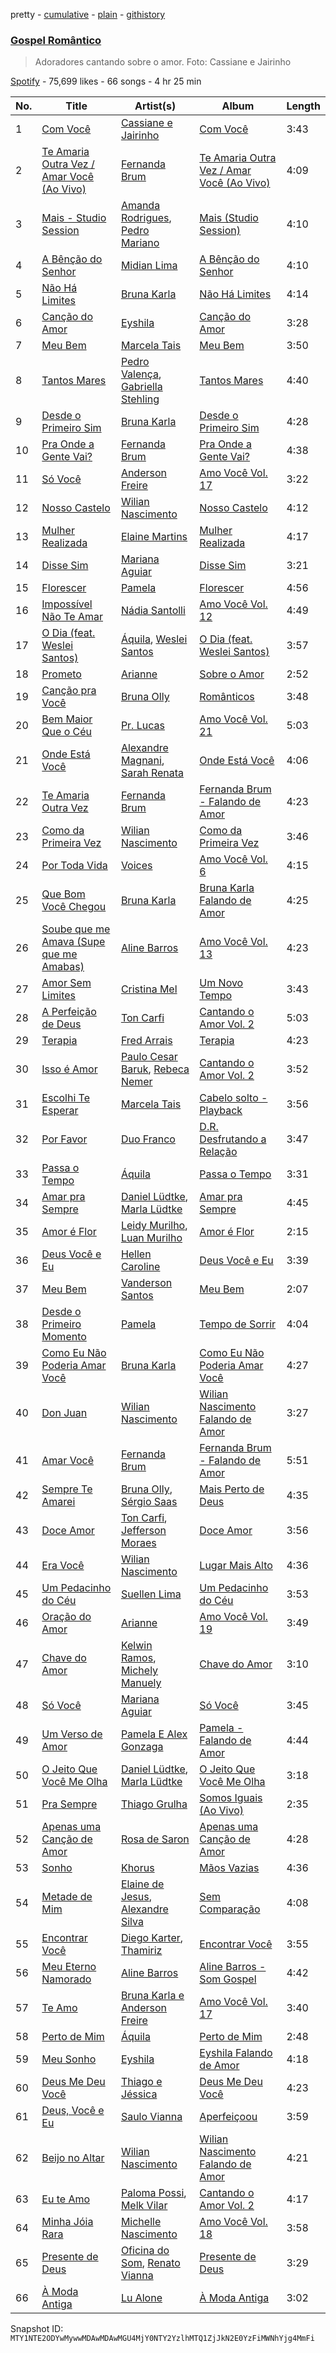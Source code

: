 pretty - [cumulative](/playlists/cumulative/37i9dQZF1DWXG4Kg5rawni.md) - [plain](/playlists/plain/37i9dQZF1DWXG4Kg5rawni) - [githistory](https://github.githistory.xyz/mackorone/spotify-playlist-archive/blob/main/playlists/plain/37i9dQZF1DWXG4Kg5rawni)

### [Gospel Romântico](https://open.spotify.com/playlist/37i9dQZF1DWXG4Kg5rawni)

> Adoradores cantando sobre o amor\. Foto: Cassiane e Jairinho

[Spotify](https://open.spotify.com/user/spotify) - 75,699 likes - 66 songs - 4 hr 25 min

| No. | Title | Artist(s) | Album | Length |
|---|---|---|---|---|
| 1 | [Com Você](https://open.spotify.com/track/7dsOIrjQZbRgNg6KNWPYYJ) | [Cassiane e Jairinho](https://open.spotify.com/artist/754GsjALc0WkYIDzrf6e7H) | [Com Você](https://open.spotify.com/album/54ci89R6xdQfxdsQLgH1no) | 3:43 |
| 2 | [Te Amaria Outra Vez / Amar Você \(Ao Vivo\)](https://open.spotify.com/track/5G4HETtoTa5bkDcZRruHFr) | [Fernanda Brum](https://open.spotify.com/artist/0ercYDYc6IMdLiiBfMwId8) | [Te Amaria Outra Vez / Amar Você \(Ao Vivo\)](https://open.spotify.com/album/0UxVlLy7ryHUWDSBoMaRPe) | 4:09 |
| 3 | [Mais \- Studio Session](https://open.spotify.com/track/0o6nEehnkqsyy1J4pMvoEZ) | [Amanda Rodrigues](https://open.spotify.com/artist/02UTfx9pxLYkiuMENQe2IW), [Pedro Mariano](https://open.spotify.com/artist/3flF2SJ6De8yPikxEI5bpY) | [Mais \(Studio Session\)](https://open.spotify.com/album/4jSX0OJw7dzgzvT3GSWleW) | 4:10 |
| 4 | [A Bênção do Senhor](https://open.spotify.com/track/483Dxv8LdL4Ink5r6g8ZB9) | [Midian Lima](https://open.spotify.com/artist/1UNm54Ts7vBGKcWjbjEmMw) | [A Bênção do Senhor](https://open.spotify.com/album/6JYB97cfmq5wOBa2u0ZvY9) | 4:10 |
| 5 | [Não Há Limites](https://open.spotify.com/track/18sk6Gy3SYclFYSSVK7Fqs) | [Bruna Karla](https://open.spotify.com/artist/0YdeGzSneJdP1NEKY3EFlR) | [Não Há Limites](https://open.spotify.com/album/7GGCEqbIutMDDgGBzTlgxB) | 4:14 |
| 6 | [Canção do Amor](https://open.spotify.com/track/45yVIwLnEmGrLSK0xqr5Cs) | [Eyshila](https://open.spotify.com/artist/3mbX6eftyC0S5l17m31ZSW) | [Canção do Amor](https://open.spotify.com/album/0yaKi8TPRzEJKKQH1jm7BD) | 3:28 |
| 7 | [Meu Bem](https://open.spotify.com/track/10xATNb0pIGuxHD31B6EFb) | [Marcela Tais](https://open.spotify.com/artist/5gkNoT08CuWtH3NOwrdvrt) | [Meu Bem](https://open.spotify.com/album/5EXAIjwCYVpVZ5xEgWF4Dd) | 3:50 |
| 8 | [Tantos Mares](https://open.spotify.com/track/4vYGUUbIubTOupFsDsV4Ct) | [Pedro Valença](https://open.spotify.com/artist/2fBxIdkeMcxcjtBlPuWZl7), [Gabriella Stehling](https://open.spotify.com/artist/4SEBf4y5A67ua6LjLHvJwZ) | [Tantos Mares](https://open.spotify.com/album/18fvdisM9gH3ZWH6ETAGBd) | 4:40 |
| 9 | [Desde o Primeiro Sim](https://open.spotify.com/track/5RmyZkrPcN3YzdX6qinVtx) | [Bruna Karla](https://open.spotify.com/artist/0YdeGzSneJdP1NEKY3EFlR) | [Desde o Primeiro Sim](https://open.spotify.com/album/2aO1eeu6qWK6orMxpqgp0Y) | 4:28 |
| 10 | [Pra Onde a Gente Vai?](https://open.spotify.com/track/5FqUehyGODNlguE8ringep) | [Fernanda Brum](https://open.spotify.com/artist/0ercYDYc6IMdLiiBfMwId8) | [Pra Onde a Gente Vai?](https://open.spotify.com/album/3wJQesaQGbTVTBwUQaMit9) | 4:38 |
| 11 | [Só Você](https://open.spotify.com/track/14rFBRzVUWjVqo9qAHJFxt) | [Anderson Freire](https://open.spotify.com/artist/1HxtfSGL8pWUwAyVgpbU5B) | [Amo Você Vol\. 17](https://open.spotify.com/album/1TrtJ1uPEolNGRW4tC2QzM) | 3:22 |
| 12 | [Nosso Castelo](https://open.spotify.com/track/3cwe5HZqAhygCVPPVcwsit) | [Wilian Nascimento](https://open.spotify.com/artist/4PjjeofQKolTepWdilslSR) | [Nosso Castelo](https://open.spotify.com/album/20HqyoxH3L4OAL9J8rElVd) | 4:12 |
| 13 | [Mulher Realizada](https://open.spotify.com/track/07sWgafvUjgP9mKL9vSNlr) | [Elaine Martins](https://open.spotify.com/artist/4rVAT3ktBeOdexcKic0mC8) | [Mulher Realizada](https://open.spotify.com/album/18bVJJdeAVcHazavEgaX74) | 4:17 |
| 14 | [Disse Sim](https://open.spotify.com/track/3nzRymxESTUVKiIJ2Hr7jy) | [Mariana Aguiar](https://open.spotify.com/artist/5htTpNujBXYl3Dtsdw3fOw) | [Disse Sim](https://open.spotify.com/album/05znoZeEDSkuU66gVAEi9Y) | 3:21 |
| 15 | [Florescer](https://open.spotify.com/track/63dnEh5jxM49lNHRRgvxOG) | [Pamela](https://open.spotify.com/artist/2utzgF5vzJfGqZPHBGFtrG) | [Florescer](https://open.spotify.com/album/4mnmZ8vTDecixJuGcUbhUI) | 4:56 |
| 16 | [Impossível Não Te Amar](https://open.spotify.com/track/6iVLxrdIn1EYm6gBAYUZFj) | [Nádia Santolli](https://open.spotify.com/artist/1V7dJDDkXDpMVM3c3VkzUa) | [Amo Você Vol\. 12](https://open.spotify.com/album/2K9r2v3TSXTjkYqZHlraSQ) | 4:49 |
| 17 | [O Dia \(feat\. Weslei Santos\)](https://open.spotify.com/track/25gb581HHOm5j2oTlfw8FW) | [Áquila](https://open.spotify.com/artist/4z6EQDJNZwMQ6uHmjL87nQ), [Weslei Santos](https://open.spotify.com/artist/4y6Ve3GJGW72qVUqalUvKi) | [O Dia \(feat\. Weslei Santos\)](https://open.spotify.com/album/2QkspDdHjC693cJqV6Cegb) | 3:57 |
| 18 | [Prometo](https://open.spotify.com/track/3r0V2eKyPsWZgr7Q8M5QHx) | [Arianne](https://open.spotify.com/artist/49gy3r9VM6fxS16a9R8eE1) | [Sobre o Amor](https://open.spotify.com/album/3nPc8pneqzRqYV8mqjPikn) | 2:52 |
| 19 | [Canção pra Você](https://open.spotify.com/track/54UbRXxLJ1UoV9bs6mjjBF) | [Bruna Olly](https://open.spotify.com/artist/4SqgfSueCwdjxbmRbROHbZ) | [Românticos](https://open.spotify.com/album/3DUbxHNfFLDGKZcHYmcbs8) | 3:48 |
| 20 | [Bem Maior Que o Céu](https://open.spotify.com/track/06XuWs8tYpf4Onbw48FF0u) | [Pr\. Lucas](https://open.spotify.com/artist/5uBdPagL8e7AwfIzrM8zuS) | [Amo Você Vol\. 21](https://open.spotify.com/album/2qLkUabUou3EiP9wsV4vrj) | 5:03 |
| 21 | [Onde Está Você](https://open.spotify.com/track/0bk0A00Y3pw4u0oQPpkrQL) | [Alexandre Magnani](https://open.spotify.com/artist/6mTGdkHV5pKO7VHGMuiKGu), [Sarah Renata](https://open.spotify.com/artist/03KBnCXOAIMKBJhpadTkNY) | [Onde Está Você](https://open.spotify.com/album/7BXoXN8TRG0pZf9Q5FmtrW) | 4:06 |
| 22 | [Te Amaria Outra Vez](https://open.spotify.com/track/4ZkGjVqwuUurX1BD89CJFh) | [Fernanda Brum](https://open.spotify.com/artist/0ercYDYc6IMdLiiBfMwId8) | [Fernanda Brum \- Falando de Amor](https://open.spotify.com/album/3FKNtBneKWOHMAr7GyuPeE) | 4:23 |
| 23 | [Como da Primeira Vez](https://open.spotify.com/track/5LtLJOxgWzpbt633NCrYTG) | [Wilian Nascimento](https://open.spotify.com/artist/4PjjeofQKolTepWdilslSR) | [Como da Primeira Vez](https://open.spotify.com/album/1l251cpn8Zq7lddCDv6ek4) | 3:46 |
| 24 | [Por Toda Vida](https://open.spotify.com/track/5UY0gdOjr8lRMUCqSCpsi9) | [Voices](https://open.spotify.com/artist/0MIuvybztu95QtdglGYTBD) | [Amo Você Vol\. 6](https://open.spotify.com/album/3v5Geo1sU3EbNrecHH8aYE) | 4:15 |
| 25 | [Que Bom Você Chegou](https://open.spotify.com/track/2lzxlbHjyE0us72Q3LRV5A) | [Bruna Karla](https://open.spotify.com/artist/0YdeGzSneJdP1NEKY3EFlR) | [Bruna Karla Falando de Amor](https://open.spotify.com/album/1q2US0j78yaS4FJNIfrJ28) | 4:25 |
| 26 | [Soube que me Amava \(Supe que me Amabas\)](https://open.spotify.com/track/5oFLARfYC6YY4lXNRqssl7) | [Aline Barros](https://open.spotify.com/artist/2aKyKSggb31Kw9s9i3iXoo) | [Amo Você Vol\. 13](https://open.spotify.com/album/4gWlHYVevgt8sfoCzZZK3t) | 4:23 |
| 27 | [Amor Sem Limites](https://open.spotify.com/track/3UlT5ua4JXyS64vf1Y5ksz) | [Cristina Mel](https://open.spotify.com/artist/0vKtp60PHfEnBSLJU9uHgP) | [Um Novo Tempo](https://open.spotify.com/album/3gnWedgsMqJPS0EEUpJQyE) | 3:43 |
| 28 | [A Perfeição de Deus](https://open.spotify.com/track/4Y2OYqXrNvozhJn8QY7UAO) | [Ton Carfi](https://open.spotify.com/artist/4IefiwlkKHUFoRdBsGj756) | [Cantando o Amor Vol\. 2](https://open.spotify.com/album/2T1fi32Ku2MXPzS0NQlCOU) | 5:03 |
| 29 | [Terapia](https://open.spotify.com/track/6ejwDt9UHxTh2Teh17BgMG) | [Fred Arrais](https://open.spotify.com/artist/4b6QClfbEvFpOu9Nuyun0Q) | [Terapia](https://open.spotify.com/album/3gjJw5PsVHPI1Z6Ty5DidA) | 4:23 |
| 30 | [Isso é Amor](https://open.spotify.com/track/4zmStTJkuik7l8IJA0BeaM) | [Paulo Cesar Baruk](https://open.spotify.com/artist/0GQKmEguhkY8DCzH4NdJvD), [Rebeca Nemer](https://open.spotify.com/artist/1mQU9ZMrrU8FcbjfePJBsk) | [Cantando o Amor Vol\. 2](https://open.spotify.com/album/2T1fi32Ku2MXPzS0NQlCOU) | 3:52 |
| 31 | [Escolhi Te Esperar](https://open.spotify.com/track/0Ifj8NQ3Xl2Ia9s6XCphrz) | [Marcela Tais](https://open.spotify.com/artist/5gkNoT08CuWtH3NOwrdvrt) | [Cabelo solto \- Playback](https://open.spotify.com/album/2FoLg1Bm7PED4YTIayK0Cg) | 3:56 |
| 32 | [Por Favor](https://open.spotify.com/track/0DEV0GiQpOWptidS9t7WNY) | [Duo Franco](https://open.spotify.com/artist/0rnMMhoMmFkyFZe4dNY29b) | [D.R\. Desfrutando a Relação](https://open.spotify.com/album/2nvHgivR5Eufk3rDQbpuX3) | 3:47 |
| 33 | [Passa o Tempo](https://open.spotify.com/track/5voPV6PLExZZzOjJENG8qW) | [Áquila](https://open.spotify.com/artist/4z6EQDJNZwMQ6uHmjL87nQ) | [Passa o Tempo](https://open.spotify.com/album/0ap67cOHhkz7DbvTIesBvG) | 3:31 |
| 34 | [Amar pra Sempre](https://open.spotify.com/track/5QzEmPJCu2MSyaR5OpjVqr) | [Daniel Lüdtke](https://open.spotify.com/artist/3f0bV2cF70GNSrGlv7i2Wa), [Marla Lüdtke](https://open.spotify.com/artist/5zbO4gq0wZSAWW6LvawKDd) | [Amar pra Sempre](https://open.spotify.com/album/3xmpGzhNKqpZcyjRNruEDR) | 4:45 |
| 35 | [Amor é Flor](https://open.spotify.com/track/2xHj61bOgsrBQ6kU7UYphq) | [Leidy Murilho](https://open.spotify.com/artist/4tld50GNxSiqbzRGRi5nwv), [Luan Murilho](https://open.spotify.com/artist/6waZBPIGgR7C355nmsI2eX) | [Amor é Flor](https://open.spotify.com/album/7dZluOqo9R8tqUKoSPhqT1) | 2:15 |
| 36 | [Deus Você e Eu](https://open.spotify.com/track/2IhDivniBs1oALzgMIoP2G) | [Hellen Caroline](https://open.spotify.com/artist/6sf7SuzRBzEQDFbmY2WarY) | [Deus Você e Eu](https://open.spotify.com/album/4inEuKybNiqEcL2loSpBZU) | 3:39 |
| 37 | [Meu Bem](https://open.spotify.com/track/5EmqOgQm6OD97oxkUGJOsA) | [Vanderson Santos](https://open.spotify.com/artist/0qmGMjtYTEdwGXCiMO9uXM) | [Meu Bem](https://open.spotify.com/album/7tAd298Bqlq5r9WQ6tq8F2) | 2:07 |
| 38 | [Desde o Primeiro Momento](https://open.spotify.com/track/1pv5bRc2G6ZbiBkKpCDT1K) | [Pamela](https://open.spotify.com/artist/2utzgF5vzJfGqZPHBGFtrG) | [Tempo de Sorrir](https://open.spotify.com/album/1GBGOqtdXd3Oup24fJ6B1B) | 4:04 |
| 39 | [Como Eu Não Poderia Amar Você](https://open.spotify.com/track/4iN9STysQ3gjrpsKkv8EoW) | [Bruna Karla](https://open.spotify.com/artist/0YdeGzSneJdP1NEKY3EFlR) | [Como Eu Não Poderia Amar Você](https://open.spotify.com/album/7rFskntBzgFrrDxG76VHCT) | 4:27 |
| 40 | [Don Juan](https://open.spotify.com/track/1y3SxHr9aDEcy69mabuDBE) | [Wilian Nascimento](https://open.spotify.com/artist/4PjjeofQKolTepWdilslSR) | [Wilian Nascimento Falando de Amor](https://open.spotify.com/album/66cFFmk9f3pqGsvVVYaDXj) | 3:27 |
| 41 | [Amar Você](https://open.spotify.com/track/1H9K7yHUop3Y1W9u2Df9ke) | [Fernanda Brum](https://open.spotify.com/artist/0ercYDYc6IMdLiiBfMwId8) | [Fernanda Brum \- Falando de Amor](https://open.spotify.com/album/3FKNtBneKWOHMAr7GyuPeE) | 5:51 |
| 42 | [Sempre Te Amarei](https://open.spotify.com/track/0rxd5YPK6yq3QfnlrTKeN2) | [Bruna Olly](https://open.spotify.com/artist/4SqgfSueCwdjxbmRbROHbZ), [Sérgio Saas](https://open.spotify.com/artist/65rKTjpApvYG1JCzXGfFLH) | [Mais Perto de Deus](https://open.spotify.com/album/2TdCDLiO9MvPNJVo7ZoSzB) | 4:35 |
| 43 | [Doce Amor](https://open.spotify.com/track/4vC4IQZOBRPcdaxunvEvA1) | [Ton Carfi](https://open.spotify.com/artist/4IefiwlkKHUFoRdBsGj756), [Jefferson Moraes](https://open.spotify.com/artist/40t5KmKTi2ajyJmerMYY4C) | [Doce Amor](https://open.spotify.com/album/4NF2hCRfnHDwTnRZa5cQtK) | 3:56 |
| 44 | [Era Você](https://open.spotify.com/track/2pBNf05NfW1nrQqblf8VO0) | [Wilian Nascimento](https://open.spotify.com/artist/4PjjeofQKolTepWdilslSR) | [Lugar Mais Alto](https://open.spotify.com/album/4MwD9JVQ5rjY79jrO2ak9G) | 4:36 |
| 45 | [Um Pedacinho do Céu](https://open.spotify.com/track/1TBMTBW0724e5bWeCpO3YJ) | [Suellen Lima](https://open.spotify.com/artist/4SqxTYV3Tdwo2JshGLlH6P) | [Um Pedacinho do Céu](https://open.spotify.com/album/4IopoSZsKYrVAV3F4rwjoG) | 3:53 |
| 46 | [Oração do Amor](https://open.spotify.com/track/136WFxJJfu6TOG213942Cz) | [Arianne](https://open.spotify.com/artist/49gy3r9VM6fxS16a9R8eE1) | [Amo Você Vol\. 19](https://open.spotify.com/album/37nPPwQsZvOT0uqT3Dyglu) | 3:49 |
| 47 | [Chave do Amor](https://open.spotify.com/track/3GEOh17iDZzP9ieATkdtlL) | [Kelwin Ramos](https://open.spotify.com/artist/2IKXmBcW5YsoNGGFVnQ1X4), [Michely Manuely](https://open.spotify.com/artist/4B4yCfTafHBS4VsFDWjCeV) | [Chave do Amor](https://open.spotify.com/album/6gT3f9ABhudAeet0qTQmFp) | 3:10 |
| 48 | [Só Você](https://open.spotify.com/track/2feCY4xsBplBAsiTmqVt4o) | [Mariana Aguiar](https://open.spotify.com/artist/5htTpNujBXYl3Dtsdw3fOw) | [Só Você](https://open.spotify.com/album/1DidIBN9aVQUIU46UqxohJ) | 3:45 |
| 49 | [Um Verso de Amor](https://open.spotify.com/track/5P8LnyPsmeNztjsir8e5ke) | [Pamela E Alex Gonzaga](https://open.spotify.com/artist/1si98Rhagnte3rszPi8ad6) | [Pamela \- Falando de Amor](https://open.spotify.com/album/1GGLOuf5RpSgokroQqOFHU) | 4:44 |
| 50 | [O Jeito Que Você Me Olha](https://open.spotify.com/track/4XmKI6f9r1sZT1jYegZnoj) | [Daniel Lüdtke](https://open.spotify.com/artist/3f0bV2cF70GNSrGlv7i2Wa), [Marla Lüdtke](https://open.spotify.com/artist/5zbO4gq0wZSAWW6LvawKDd) | [O Jeito Que Você Me Olha](https://open.spotify.com/album/3c26dSii5qXsMvfWOMlWRF) | 3:18 |
| 51 | [Pra Sempre](https://open.spotify.com/track/7iKNtzU0VMgqzJRX742e0j) | [Thiago Grulha](https://open.spotify.com/artist/41gACtL0EdNfVnvT71cLRu) | [Somos Iguais \(Ao Vivo\)](https://open.spotify.com/album/671MLGdr5GnsPqhA8ffxER) | 2:35 |
| 52 | [Apenas uma Canção de Amor](https://open.spotify.com/track/53p5UrtAFv6MOmdjzlij6m) | [Rosa de Saron](https://open.spotify.com/artist/7EBn9lIBKysikqbU2XDnoX) | [Apenas uma Canção de Amor](https://open.spotify.com/album/6drM0a7cZeD4fFLWYjoep1) | 4:28 |
| 53 | [Sonho](https://open.spotify.com/track/0go1ERmjFYbI2Z6pwF0Qse) | [Khorus](https://open.spotify.com/artist/1IfrK0U13F4WRtoKMhnXQx) | [Mãos Vazias](https://open.spotify.com/album/05B5n1uemv9gLwwJOeKrWl) | 4:36 |
| 54 | [Metade de Mim](https://open.spotify.com/track/2aI59xoodYm6cB8JIPube0) | [Elaine de Jesus](https://open.spotify.com/artist/6bGbc8Wuk79kOzhCDWmeQQ), [Alexandre Silva](https://open.spotify.com/artist/4pv3YsIBMfpGMQgGXLZmFo) | [Sem Comparação](https://open.spotify.com/album/0wp8qH6qDd18GNJnGNwtHY) | 4:08 |
| 55 | [Encontrar Você](https://open.spotify.com/track/4TMVm9USFh1gi4HfHr0Gi4) | [Diego Karter](https://open.spotify.com/artist/7y1jUw8GzgpQzqmmn0einF), [Thamiriz](https://open.spotify.com/artist/2u2MB8deIasxceazWjMBaM) | [Encontrar Você](https://open.spotify.com/album/78khzdISh7T6PaOlNQpnij) | 3:55 |
| 56 | [Meu Eterno Namorado](https://open.spotify.com/track/6fCkIEUDpl8mBQKkQe5h9O) | [Aline Barros](https://open.spotify.com/artist/2aKyKSggb31Kw9s9i3iXoo) | [Aline Barros \- Som Gospel](https://open.spotify.com/album/3IJpPRPjIDDkNVgdrwvuoe) | 4:42 |
| 57 | [Te Amo](https://open.spotify.com/track/4ri0UC7hws6BdVYyrKMSCg) | [Bruna Karla e Anderson Freire](https://open.spotify.com/artist/6atbugoUErn0KuLPnAvvi0) | [Amo Você Vol\. 17](https://open.spotify.com/album/1TrtJ1uPEolNGRW4tC2QzM) | 3:40 |
| 58 | [Perto de Mim](https://open.spotify.com/track/5N5c9pE8W7KFfV3C9kOLdt) | [Áquila](https://open.spotify.com/artist/4z6EQDJNZwMQ6uHmjL87nQ) | [Perto de Mim](https://open.spotify.com/album/5tkfbVIirsXOLrEOD5C58y) | 2:48 |
| 59 | [Meu Sonho](https://open.spotify.com/track/3gpr0jaK2CXuv2EZKAHHGd) | [Eyshila](https://open.spotify.com/artist/3mbX6eftyC0S5l17m31ZSW) | [Eyshila Falando de Amor](https://open.spotify.com/album/34ioOgwliXxkWJ6aJOn96Y) | 4:18 |
| 60 | [Deus Me Deu Você](https://open.spotify.com/track/2UfgNRxseC9S9Hmf8sW7tm) | [Thiago e Jéssica](https://open.spotify.com/artist/47Avc96OLqdMeyZldOlIhF) | [Deus Me Deu Você](https://open.spotify.com/album/27QzsDGSDFsnEQMqf6CyOl) | 4:23 |
| 61 | [Deus, Você e Eu](https://open.spotify.com/track/0WD0mcZTnBLhdHAvpSNy51) | [Saulo Vianna](https://open.spotify.com/artist/758WjLdtMlNGzWtoUaJCHe) | [Aperfeiçoou](https://open.spotify.com/album/3G5Gf6znSZ9gdIJBBc2tqD) | 3:59 |
| 62 | [Beijo no Altar](https://open.spotify.com/track/2WOezAtyBM1RupEiU70bpp) | [Wilian Nascimento](https://open.spotify.com/artist/4PjjeofQKolTepWdilslSR) | [Wilian Nascimento Falando de Amor](https://open.spotify.com/album/66cFFmk9f3pqGsvVVYaDXj) | 4:21 |
| 63 | [Eu te Amo](https://open.spotify.com/track/3r9MGWtEhYs21v7HGpDa2X) | [Paloma Possi](https://open.spotify.com/artist/322iN0WHlqAkxvgRrYpikS), [Melk Vilar](https://open.spotify.com/artist/6jNeGEo4cKvVRmsKwwJyvN) | [Cantando o Amor Vol\. 2](https://open.spotify.com/album/2T1fi32Ku2MXPzS0NQlCOU) | 4:17 |
| 64 | [Minha Jóia Rara](https://open.spotify.com/track/1PbHuaCO9IrBt51mwcV93I) | [Michelle Nascimento](https://open.spotify.com/artist/2UBlQ9pjsNtW0uSCWkKmHq) | [Amo Você Vol\. 18](https://open.spotify.com/album/6ZtjVbQ1Fo4d5xn47KfF11) | 3:58 |
| 65 | [Presente de Deus](https://open.spotify.com/track/4KbeQFTT9sAdu95SOsdvzS) | [Oficina do Som](https://open.spotify.com/artist/27ETia5GYLx019IIaPt5Ha), [Renato Vianna](https://open.spotify.com/artist/0rbot8VBGRQ5ac2OQDvqd7) | [Presente de Deus](https://open.spotify.com/album/4LwrqbJBtTPzv1b4t8Rq6W) | 3:29 |
| 66 | [À Moda Antiga](https://open.spotify.com/track/4B5Wm6heL2bPEPYytaEfmL) | [Lu Alone](https://open.spotify.com/artist/352auYzmQ8KYsRjM2bFD8U) | [À Moda Antiga](https://open.spotify.com/album/09VERYRPeBBYDhlDcJMDaB) | 3:02 |

Snapshot ID: `MTY1NTE2ODYwMywwMDAwMDAwMGU4MjY0NTY2YzlhMTQ1ZjJkN2E0YzFiMWNhYjg4MmFi`
